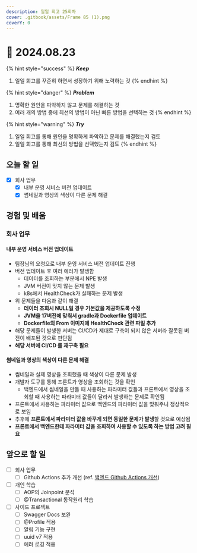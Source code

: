 ```yaml
---
description: 일일 회고 25회차
cover: .gitbook/assets/Frame 85 (1).png
coverY: 0
---
```


# 🙂 2024.08.23

{% hint style="success" %}
_**Keep**_

1. 일일 회고를 꾸준히 하면서 성장하기 위해 노력하는 것
{% endhint %}

{% hint style="danger" %}
_**Problem**_

1. 명확한 원인을 파악하지 않고 문제를 해결하는 것
2. 여러 개의 방법 중에 최선의 방법이 아닌 빠른 방법을 선택하는 것
{% endhint %}

{% hint style="warning" %}
_**Try**_

1. 일일 회고를 통해 원인을 명확하게 파악하고 문제를 해결했는지 검토
2. 일일 회고를 통해 최선의 방법을 선택했는지 검토
{% endhint %}

## 오늘 할 일

* [x] 회사 업무
  * [x] 내부 운영 서비스 버전 업데이트
  * [x] 썸네일과 영상의 색상이 다른 문제 해결

## 경험 및 배움

### 회사 업무

#### 내부 운영 서비스 버전 업데이트

* 팀장님의 요청으로 내부 운영 서비스 버전 업데이트 진행
* 버전 업데이트 후 여러 에러가 발생함
  * 데이터를 조회하는 부분에서 NPE 발생
  * JVM 버전이 맞지 않는 문제 발생
  * k8s에서 HealthCheck가 실패하는 문제 발생
* 위 문제들을 다음과 같이 해결
  * **데이터 조회시 NULL일 경우 기본값을 제공하도록 수정**
  * **JVM을 17버전에 맞춰서 gradle과 Dockerfile 업데이트**
  * **Dockerfile의 From 이미지에 HealthCheck 관련 파일 추가**
* 해당 문제들이 발생한 서버는 CI/CD가 제대로 구축이 되지 않은 서버라 잘못된 버전이 배포된 것으로 판단됨
* **해당 서버에 CI/CD 를 재구축 필요**



#### 썸네일과 영상의 색상이 다른 문제 해결

* 썸네일과 실제 영상을 조회했을 때 색상이 다른 문제 발생
* 개발자 도구를 통해 프론트가 영상을 조회하는 것을 확인
  * 백엔드에서 썸네일을 만들 때 사용하는 파라미터 값들과 프론트에서 영상을 조회할 때 사용하는 파라미터 값들이 달라서 발생하는 문제로 확인됨
* 프론트에서 사용하는 파라미터 값으로 백엔드의 파라미터 값을 맞춰주니 정상적으로 보임
* 추후에 **프론트에서 파라미터 값을 바꾸게 되면 동일한 문제가 발생**할 것으로 예상됨
* **프론트에서 백엔드한테 파라미터 값을 조회하여 사용할 수 있도록 하는 방법 고려 필요**



## 앞으로 할 일

* [ ] 회사 업무
  * [ ] Github Actions 추가 개선 (ref. [백엔드 Github Actions 개선](https://jimmyblog.gitbook.io/jimmys-blog/v/jimmys-log/daily-log-2024/2024.08.05#github-actions))
* [ ] 개인 학습
  * [ ] AOP의 Joinpoint 분석
  * [ ] @Transactional 동작원리 학습
* [ ] 사이드 프로젝트
  * [ ] Swagger Docs 보완
  * [ ] @Profile 적용
  * [ ] 알림 기능 구현
  * [ ] uuid v7 적용
  * [ ] 에러 로깅 적용
